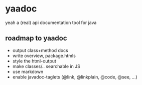 yaadoc
======

yeah a (real) api documentation tool for java

roadmap to yaadoc
------
* output class+method docs
* write overview, package.htmls
* style the html-output
* make classes/.. searchable in JS
* use markdown
* enable javadoc-taglets (@link, @linkplain, @code, @see, ...)
